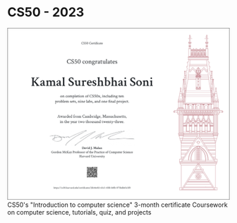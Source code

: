 # CS50 - 2023
<a href="https://www.linkedin.com/in/kamalsonikgp/">
<img src="CS50x.png" alt="Description of the image">
</a>
<br>
 CS50's "Introduction to computer science" 3-month certificate Coursework on computer science, tutorials, quiz, and projects

